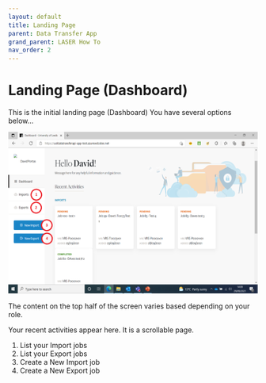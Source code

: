 ```yaml
---
layout: default
title: Landing Page
parent: Data Transfer App
grand_parent: LASER How To
nav_order: 2
---
```


# Landing Page (Dashboard)

This is the initial landing page (Dashboard)
You have several options below…

![Landing Page](../../../images/dta/1_landing.png)

The content on the top half of the screen varies based depending on your role.  

Your recent activities appear here. It is a scrollable page.  

1. List your Import jobs
2. List your Export jobs
3. Create a New Import job
4. Create a New Export job
